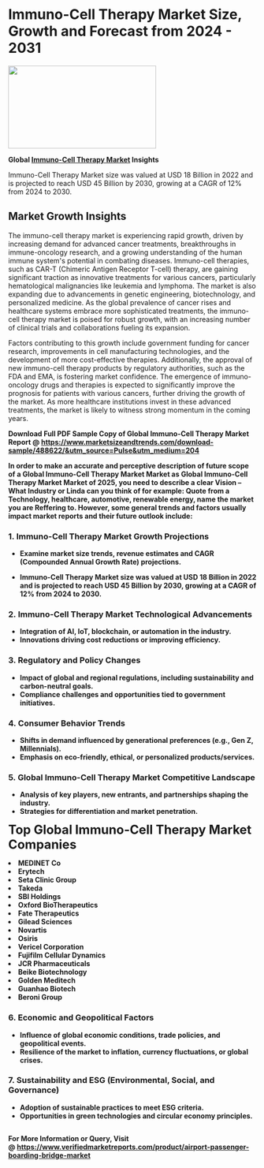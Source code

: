 <H1>Immuno-Cell Therapy Market Size, Growth and Forecast from 2024 - 2031</H1><img class="aligncenter size-medium wp-image-584254" src="https://thirdeyenews.in/wp-content/uploads/2024/09/Global-Market-Research-300x168.jpeg" alt="" width="300" height="168" /><p><strong>Global&nbsp;<a href="https://www.marketsizeandtrends.com/download-sample/488622/&amp;utm_source=Pulse&amp;utm_medium=204">Immuno-Cell Therapy Market</a> Insights</strong></p><p>Immuno-Cell Therapy Market size was valued at USD 18 Billion in 2022 and is projected to reach USD 45 Billion by 2030, growing at a CAGR of 12% from 2024 to 2030.</p><p><h2>Market Growth Insights</h2> <p>The immuno-cell therapy market is experiencing rapid growth, driven by increasing demand for advanced cancer treatments, breakthroughs in immune-oncology research, and a growing understanding of the human immune system's potential in combating diseases. Immuno-cell therapies, such as CAR-T (Chimeric Antigen Receptor T-cell) therapy, are gaining significant traction as innovative treatments for various cancers, particularly hematological malignancies like leukemia and lymphoma. The market is also expanding due to advancements in genetic engineering, biotechnology, and personalized medicine. As the global prevalence of cancer rises and healthcare systems embrace more sophisticated treatments, the immuno-cell therapy market is poised for robust growth, with an increasing number of clinical trials and collaborations fueling its expansion.</p> <p><strong></strong></p> <p>Factors contributing to this growth include government funding for cancer research, improvements in cell manufacturing technologies, and the development of more cost-effective therapies. Additionally, the approval of new immuno-cell therapy products by regulatory authorities, such as the FDA and EMA, is fostering market confidence. The emergence of immuno-oncology drugs and therapies is expected to significantly improve the prognosis for patients with various cancers, further driving the growth of the market. As more healthcare institutions invest in these advanced treatments, the market is likely to witness strong momentum in the coming years.</p> <p><strong></p><p><span class=""><strong>Download Full PDF Sample Copy of Global Immuno-Cell Therapy Market Report</strong> @ <a href="https://www.marketsizeandtrends.com/download-sample/488622/&amp;utm_source=Pulse&amp;utm_medium=204" target="_blank">https://www.marketsizeandtrends.com/download-sample/488622/&amp;utm_source=Pulse&amp;utm_medium=204</a></span></p><p>In order to make an accurate and perceptive description of future scope of a Global&nbsp;Immuno-Cell Therapy Market Market as Global&nbsp;Immuno-Cell Therapy Market Market of 2025, you need to describe a clear Vision &ndash; What Industry or Linda can you think of for example: Quote from a Technology, healthcare, automotive, renewable energy, name the market you are Reffering to. However, some general trends and factors usually impact market reports and their future outlook include:</p><h3>1.&nbsp;<strong>Immuno-Cell Therapy Market Growth Projections</strong></h3><ul><li>Examine market size trends, revenue estimates and CAGR (Compounded Annual Growth Rate) projections.</li><li><p>Immuno-Cell Therapy Market size was valued at USD 18 Billion in 2022 and is projected to reach USD 45 Billion by 2030, growing at a CAGR of 12% from 2024 to 2030.</p></li></ul><h3>2.&nbsp;<strong>Immuno-Cell Therapy Market Technological Advancements</strong></h3><ul><li>Integration of AI, IoT, blockchain, or automation in the industry.</li><li>Innovations driving cost reductions or improving efficiency.</li></ul><h3>3.&nbsp;<strong>Regulatory and Policy Changes</strong></h3><ul><li>Impact of global and regional regulations, including sustainability and carbon-neutral goals.</li><li>Compliance challenges and opportunities tied to government initiatives.</li></ul><h3>4.&nbsp;<strong>Consumer Behavior Trends</strong></h3><ul><li>Shifts in demand influenced by generational preferences (e.g., Gen Z, Millennials).</li><li>Emphasis on eco-friendly, ethical, or personalized products/services.</li></ul><h3>5.&nbsp;<strong>Global Immuno-Cell Therapy Market Competitive Landscape</strong></h3><ul><li>Analysis of key players, new entrants, and partnerships shaping the industry.</li><li>Strategies for differentiation and market penetration.</li></ul><p data-pm-slice="1 1 []"><span style="color: inherit; font-family: inherit; font-size: 25px;">Top Global Immuno-Cell Therapy Market Companies</span></p><div class="" data-test-id=""><p><li>MEDINET Co</li><li> Erytech</li><li> Seta Clinic Group</li><li> Takeda</li><li> SBI Holdings</li><li> Oxford BioTherapeutics</li><li> Fate Therapeutics</li><li> Gilead Sciences</li><li> Novartis</li><li> Osiris</li><li> Vericel Corporation</li><li> Fujifilm Cellular Dynamics</li><li> JCR Pharmaceuticals</li><li> Beike Biotechnology</li><li> Golden Meditech</li><li> Guanhao Biotech</li><li> Beroni Group</li></p></div><h3>6.&nbsp;<strong>Economic and Geopolitical Factors</strong></h3><ul><li>Influence of global economic conditions, trade policies, and geopolitical events.</li><li>Resilience of the market to inflation, currency fluctuations, or global crises.</li></ul><h3>7.&nbsp;<strong>Sustainability and ESG (Environmental, Social, and Governance)</strong></h3><ul><li>Adoption of sustainable practices to meet ESG criteria.</li><li>Opportunities in green technologies and circular economy principles.</li></ul><h2><strong style="font-size: 14px;">For More Information or Query, Visit @&nbsp;</strong><a style="background-color: #ffffff; font-size: 14px;" href="https://www.marketsizeandtrends.com/report/immuno-cell-therapy-market/" target="_blank">https://www.verifiedmarketreports.com/product/airport-passenger-boarding-bridge-market</a></h2>
